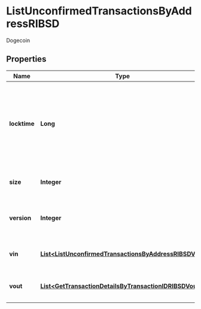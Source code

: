

# ListUnconfirmedTransactionsByAddressRIBSD

Dogecoin

## Properties

| Name | Type | Description | Notes |
|------------ | ------------- | ------------- | -------------|
|**locktime** | **Long** | Represents the locktime on the transaction on the specific blockchain, i.e. the blockheight at which the transaction is valid. |  |
|**size** | **Integer** | Represents the total size of this transaction. |  |
|**version** | **Integer** | Numeric representation of the transaction version |  |
|**vin** | [**List&lt;ListUnconfirmedTransactionsByAddressRIBSDVin&gt;**](ListUnconfirmedTransactionsByAddressRIBSDVin.md) | Represents the transaction inputs. |  |
|**vout** | [**List&lt;GetTransactionDetailsByTransactionIDRIBSDVout&gt;**](GetTransactionDetailsByTransactionIDRIBSDVout.md) | Represents the transaction outputs. |  |



